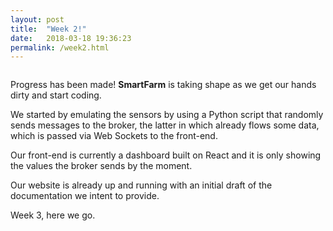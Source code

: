 ```yaml
---
layout: post
title:  "Week 2!"
date:   2018-03-18 19:36:23
permalink: /week2.html
---
```

<span class="image featured"><img src="{{ site.baseurl }}/images/logo-medium.png" alt=""></span>

Progress has been made! **SmartFarm** is taking shape as we get our hands dirty
and start coding.

We started by emulating the sensors by using a Python script that randomly sends
messages to the broker, the latter in which already flows some data, which is
passed via Web Sockets to the front-end.

Our front-end is currently a dashboard built on React and it is
only showing the values the broker sends by the moment.

Our website is already up and running with an initial draft of the documentation
we intent to provide.

Week 3, here we go.
